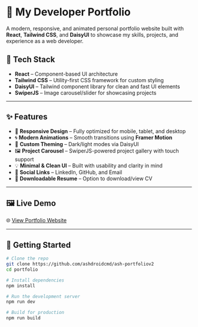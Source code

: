 # 💼 My Developer Portfolio

A modern, responsive, and animated personal portfolio website built with **React**, **Tailwind CSS**, and **DaisyUI** to showcase my skills, projects, and experience as a web developer.

## 🚀 Tech Stack

- **React** – Component-based UI architecture  
- **Tailwind CSS** – Utility-first CSS framework for custom styling  
- **DaisyUI** – Tailwind component library for clean and fast UI elements  
- **SwiperJS** – Image carousel/slider for showcasing projects  

---

## ✨ Features

- 📱 **Responsive Design** – Fully optimized for mobile, tablet, and desktop  
- 🌀 **Modern Animations** – Smooth transitions using **Framer Motion**  
- 🎨 **Custom Theming** – Dark/light modes via DaisyUI  
- 🖼️ **Project Carousel** – SwiperJS-powered project gallery with touch support  
- 💡 **Minimal & Clean UI** – Built with usability and clarity in mind  
- 🔗 **Social Links** – LinkedIn, GitHub, and Email  
- 📃 **Downloadable Resume** – Option to download/view CV

---

## 🖼️ Live Demo

🌐 [View Portfolio Website](https://ash-portfoliov2.vercel.app/)

---

## 🔧 Getting Started

```bash
# Clone the repo
git clone https://github.com/ashdroidcmd/ash-portfoliov2
cd portfolio

# Install dependencies
npm install

# Run the development server
npm run dev

# Build for production
npm run build
